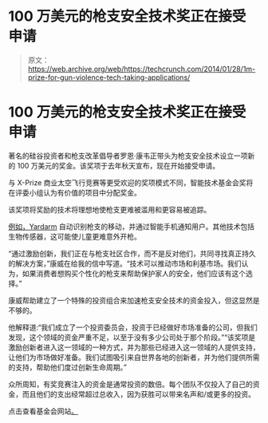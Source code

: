 # 100 万美元的枪支安全技术奖正在接受申请 

> 原文：<https://web.archive.org/web/https://techcrunch.com/2014/01/28/1m-prize-for-gun-violence-tech-taking-applications/>

# 100 万美元的枪支安全技术奖正在接受申请

著名的硅谷投资者和枪支改革倡导者罗恩·康韦正带头为枪支安全技术设立一项新的 100 万美元的奖金。该奖项于去年秋天宣布，现在开始接受申请。

与 X-Prize 商业太空飞行竞赛等更受欢迎的奖项模式不同，智能技术基金会奖将在评委小组认为有价值的项目中分配奖金。

该奖项将奖励的技术将理想地使枪支更难被滥用和更容易被追踪。

[例如，Yardarm](https://web.archive.org/web/20221206102447/http://www.yardarmtech.com/) 自动识别枪支的移动，并通过智能手机通知用户。其他技术包括生物传感器，这可能使儿童更难意外开枪。

“通过激励创新，我们正在与枪支社区合作，而不是反对他们，共同寻找真正持久的解决方案，”康威在给我的信中写道。“技术可以推动市场和利基市场。我们认为，如果消费者想购买个性化的枪支来帮助保护家人的安全，他们应该有这个选择。”

康威帮助建立了一个特殊的投资组合来加速枪支安全技术的资金投入，但这显然是不够的。

他解释道:“我们成立了一个投资委员会，投资于已经做好市场准备的公司，但我们发现，这个领域的资金严重不足，以至于没有多少公司处于那个阶段。”“该奖项是激励创新者进入这一领域的一种方式，并为那些已经进入这一领域的人提供支持，让他们为市场做好准备。我们试图吸引来自世界各地的创新者，并为他们提供所需的支持，帮助他们度过创新生命周期。”

众所周知，有奖竞赛注入的资金是通常投资的数倍。每个团队不仅投入了自己的资金，而且他们的支出经常超过总收入，因为获胜可以带来名声和/或更多的投资。

点击查看基金会网站[。](https://web.archive.org/web/20221206102447/http://www.smarttechfoundation.org/)